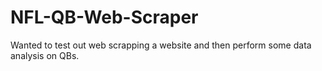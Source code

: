 # NFL-QB-Web-Scraper
Wanted to test out web scrapping a website and then perform some data analysis on QBs.
